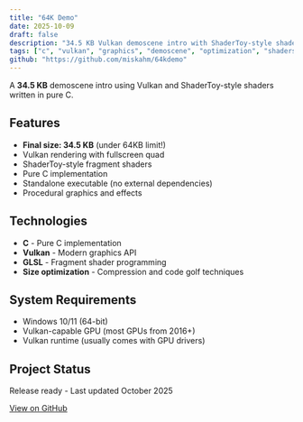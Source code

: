 ```yaml
---
title: "64K Demo"
date: 2025-10-09
draft: false
description: "34.5 KB Vulkan demoscene intro with ShaderToy-style shaders written in pure C"
tags: ["c", "vulkan", "graphics", "demoscene", "optimization", "shaders"]
github: "https://github.com/miskahm/64kdemo"
---
```


A **34.5 KB** demoscene intro using Vulkan and ShaderToy-style shaders written in pure C.

## Features

- **Final size: 34.5 KB** (under 64KB limit!)
- Vulkan rendering with fullscreen quad
- ShaderToy-style fragment shaders
- Pure C implementation
- Standalone executable (no external dependencies)
- Procedural graphics and effects

## Technologies

- **C** - Pure C implementation
- **Vulkan** - Modern graphics API
- **GLSL** - Fragment shader programming
- **Size optimization** - Compression and code golf techniques

## System Requirements

- Windows 10/11 (64-bit)
- Vulkan-capable GPU (most GPUs from 2016+)
- Vulkan runtime (usually comes with GPU drivers)

## Project Status

Release ready - Last updated October 2025

[View on GitHub](https://github.com/miskahm/64kdemo)

